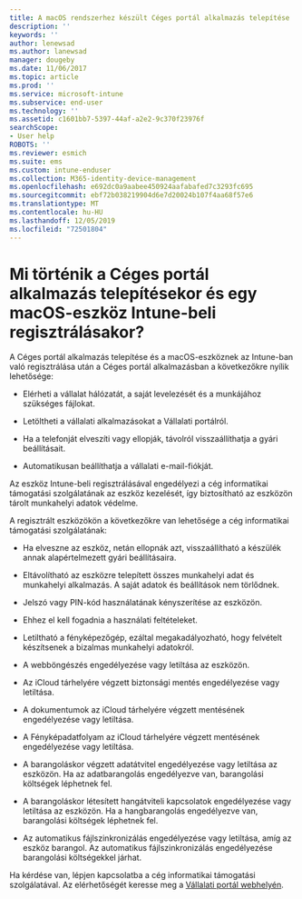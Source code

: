 ```yaml
---
title: A macOS rendszerhez készült Céges portál alkalmazás telepítése | Microsoft Docs
description: ''
keywords: ''
author: lenewsad
ms.author: lanewsad
manager: dougeby
ms.date: 11/06/2017
ms.topic: article
ms.prod: ''
ms.service: microsoft-intune
ms.subservice: end-user
ms.technology: ''
ms.assetid: c1601bb7-5397-44af-a2e2-9c370f23976f
searchScope:
- User help
ROBOTS: ''
ms.reviewer: esmich
ms.suite: ems
ms.custom: intune-enduser
ms.collection: M365-identity-device-management
ms.openlocfilehash: e692dc0a9aabee450924aafabafed7c3293fc695
ms.sourcegitcommit: ebf72b038219904d6e7d20024b107f4aa68f57e6
ms.translationtype: MT
ms.contentlocale: hu-HU
ms.lasthandoff: 12/05/2019
ms.locfileid: "72501804"
---
```

# <a name="what-happens-if-you-install-the-company-portal-app-and-enroll-your-macos-device-in-intune"></a>Mi történik a Céges portál alkalmazás telepítésekor és egy macOS-eszköz Intune-beli regisztrálásakor?

A Céges portál alkalmazás telepítése és a macOS-eszköznek az Intune-ban való regisztrálása után a Céges portál alkalmazásban a következőkre nyílik lehetősége:

- Elérheti a vállalat hálózatát, a saját levelezését és a munkájához szükséges fájlokat.

- Letöltheti a vállalati alkalmazásokat a Vállalati portálról.

- Ha a telefonját elveszíti vagy ellopják, távolról visszaállíthatja a gyári beállításait.

- Automatikusan beállíthatja a vállalati e-mail-fiókját.

Az eszköz Intune-beli regisztrálásával engedélyezi a cég informatikai támogatási szolgálatának az eszköz kezelését, így biztosítható az eszközön tárolt munkahelyi adatok védelme.

A regisztrált eszközökön a következőkre van lehetősége a cég informatikai támogatási szolgálatának:

- Ha elveszne az eszköz, netán ellopnák azt, visszaállítható a készülék annak alapértelmezett gyári beállításaira.

- Eltávolítható az eszközre telepített összes munkahelyi adat és munkahelyi alkalmazás. A saját adatok és beállítások nem törlődnek.

- Jelszó vagy PIN-kód használatának kényszerítése az eszközön.

- Ehhez el kell fogadnia a használati feltételeket.

- Letiltható a fényképezőgép, ezáltal megakadályozható, hogy felvételt készítsenek a bizalmas munkahelyi adatokról.

- A webböngészés engedélyezése vagy letiltása az eszközön.

- Az iCloud tárhelyére végzett biztonsági mentés engedélyezése vagy letiltása.

- A dokumentumok az iCloud tárhelyére végzett mentésének engedélyezése vagy letiltása.

- A Fényképadatfolyam az iCloud tárhelyére végzett mentésének engedélyezése vagy letiltása.

- A barangoláskor végzett adatátvitel engedélyezése vagy letiltása az eszközön. Ha az adatbarangolás engedélyezve van, barangolási költségek léphetnek fel.

- A barangoláskor létesített hangátviteli kapcsolatok engedélyezése vagy letiltása az eszközön. Ha a hangbarangolás engedélyezve van, barangolási költségek léphetnek fel.

- Az automatikus fájlszinkronizálás engedélyezése vagy letiltása, amíg az eszköz barangol. Az automatikus fájlszinkronizálás engedélyezése barangolási költségekkel járhat.

Ha kérdése van, lépjen kapcsolatba a cég informatikai támogatási szolgálatával. Az elérhetőségét keresse meg a [Vállalati portál webhelyén](https://go.microsoft.com/fwlink/?linkid=2010980).
